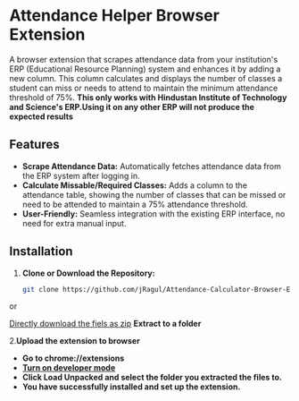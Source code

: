 # Attendance Helper Browser Extension

A browser extension that scrapes attendance data from your institution's ERP (Educational Resource Planning) system and enhances it by adding a new column. This column calculates and displays the number of classes a student can miss or needs to attend to maintain the minimum attendance threshold of 75%.
**This only works with Hindustan Institute of Technology and Science's ERP.Using it on any other ERP will not produce the expected results**

## Features

- **Scrape Attendance Data:** Automatically fetches attendance data from the ERP system after logging in.
- **Calculate Missable/Required Classes:** Adds a column to the attendance table, showing the number of classes that can be missed or need to be attended to maintain a 75% attendance threshold.
- **User-Friendly:** Seamless integration with the existing ERP interface, no need for extra manual input.

## Installation

1. **Clone or Download the Repository:**
   ```bash
   git clone https://github.com/jRagul/Attendance-Calculator-Browser-Extension.git

  or 

  [Directly download the fiels as zip](https://prnt.sc/62HE8c4SqhBA)
  **Extract to a folder**

2.**Upload the extension to browser**
- **Go to chrome://extensions**
- [**Turn on developer mode**](https://prnt.sc/62HE8c4SqhBA)
- **Click Load Unpacked and select the folder you extracted the files to.**
- **You have successfully installed and set up the extension.**
